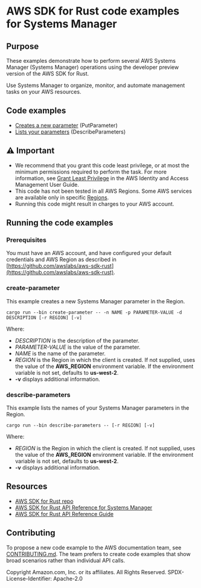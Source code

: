 # AWS SDK for Rust code examples for Systems Manager

## Purpose

These examples demonstrate how to perform several AWS Systems Manager (Systems Manager) operations using the developer preview version of the AWS SDK for Rust.

Use Systems Manager to organize, monitor, and automate management tasks on your AWS resources.

## Code examples

- [Creates a new parameter](src/bin/create-parameter.rs) (PutParameter)
- [Lists your parameters](src/bin/describe-parameters.rs) (DescribeParameters)

## ⚠ Important

- We recommend that you grant this code least privilege, 
  or at most the minimum permissions required to perform the task.
  For more information, see
  [Grant Least Privilege](https://docs.aws.amazon.com/IAM/latest/UserGuide/best-practices.html#grant-least-privilege)
  in the AWS Identity and Access Management User Guide.
- This code has not been tested in all AWS Regions.
  Some AWS services are available only in specific
  [Regions](https://aws.amazon.com/about-aws/global-infrastructure/regional-product-services).
- Running this code might result in charges to your AWS account.

## Running the code examples

### Prerequisites

You must have an AWS account, and have configured your default credentials and AWS Region as described in [https://github.com/awslabs/aws-sdk-rust](https://github.com/awslabs/aws-sdk-rust).

### create-parameter

This example creates a new Systems Manager parameter in the Region.

`cargo run --bin create-parameter -- -n NAME -p PARAMETER-VALUE -d DESCRIPTION [-r REGION] [-v]`

Where:

- _DESCRIPTION_ is the description of the parameter.
- _PARAMETER-VALUE_ is the value of the parameter.
- _NAME_ is the name of the parameter.
- _REGION_ is the Region in which the client is created.
  If not supplied, uses the value of the __AWS_REGION__ environment variable.
  If the environment variable is not set, defaults to __us-west-2__.
- __-v__ displays additional information.

### describe-parameters

This example lists the names of your Systems Manager parameters in the Region.

`cargo run --bin describe-parameters -- [-r REGION] [-v]`

Where:

- _REGION_ is the Region in which the client is created.
  If not supplied, uses the value of the __AWS_REGION__ environment variable.
  If the environment variable is not set, defaults to __us-west-2__.
- __-v__ displays additional information.

## Resources

- [AWS SDK for Rust repo](https://github.com/awslabs/aws-sdk-rust)
- [AWS SDK for Rust API Reference for Systems Manager](https://docs.rs/aws-sdk-ssm)
- [AWS SDK for Rust API Reference Guide](https://awslabs.github.io/aws-sdk-rust/aws_sdk_config/index.html) 

## Contributing

To propose a new code example to the AWS documentation team, 
see [CONTRIBUTING.md](https://github.com/awsdocs/aws-doc-sdk-examples/blob/master/CONTRIBUTING.md). 
The team prefers to create code examples that show broad scenarios rather than individual API calls.

Copyright Amazon.com, Inc. or its affiliates. All Rights Reserved. SPDX-License-Identifier: Apache-2.0
